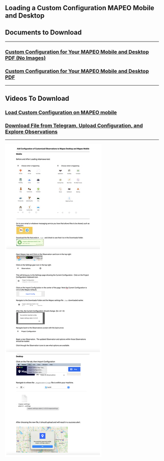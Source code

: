## Loading a Custom Configuration MAPEO Mobile and Desktop
## Documents to Download
---

### [Custom Configuration for Your MAPEO Mobile and Desktop PDF (No Images)](docsPDF/Configuration.pdf)

### [Custom Configuration for Your MAPEO Mobile and Desktop PDF](docsPDF/ConfigurationIMG.pdf)

---
## Videos To Download
### [Load Custom Configuration on MAPEO mobile](videos/Config.mov)
### [Download File from Telegram, Upload Configuration, and Explore Observations](videos/MapeoInstruct_2.mp4) 

---
![Custom Configuration](images/CustomConfig.png)